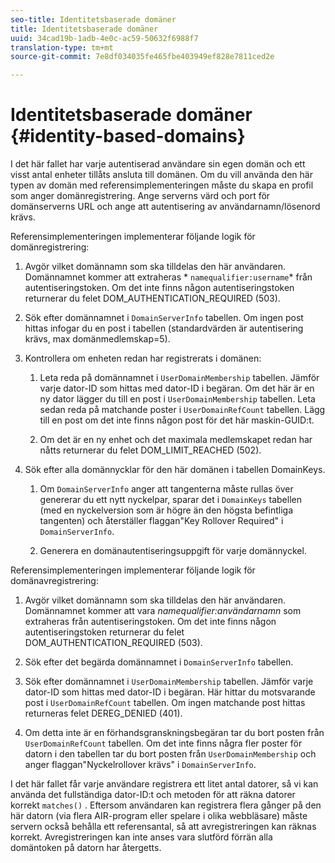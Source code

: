 ```yaml
---
seo-title: Identitetsbaserade domäner
title: Identitetsbaserade domäner
uuid: 34cad19b-1adb-4e0c-ac59-50632f6988f7
translation-type: tm+mt
source-git-commit: 7e8df034035fe465fbe403949ef828e7811ced2e

---
```



# Identitetsbaserade domäner {#identity-based-domains}

I det här fallet har varje autentiserad användare sin egen domän och ett visst antal enheter tillåts ansluta till domänen. Om du vill använda den här typen av domän med referensimplementeringen måste du skapa en profil som anger domänregistrering. Ange serverns värd och port för domänserverns URL och ange att autentisering av användarnamn/lösenord krävs.

Referensimplementeringen implementerar följande logik för domänregistrering:

1. Avgör vilket domännamn som ska tilldelas den här användaren. Domännamnet kommer att extraheras * `namequalifier:username`* från autentiseringstoken. Om det inte finns någon autentiseringstoken returnerar du felet DOM_AUTHENTICATION_REQUIRED (503).
1. Sök efter domännamnet i `DomainServerInfo` tabellen. Om ingen post hittas infogar du en post i tabellen (standardvärden är autentisering krävs, max domänmedlemskap=5).
1. Kontrollera om enheten redan har registrerats i domänen:

   1. Leta reda på domännamnet i `UserDomainMembership` tabellen. Jämför varje dator-ID som hittas med dator-ID i begäran. Om det här är en ny dator lägger du till en post i `UserDomainMembership` tabellen. Leta sedan reda på matchande poster i `UserDomainRefCount` tabellen. Lägg till en post om det inte finns någon post för det här maskin-GUID:t.

   1. Om det är en ny enhet och det maximala medlemskapet redan har nåtts returnerar du felet DOM_LIMIT_REACHED (502).

1. Sök efter alla domännycklar för den här domänen i tabellen DomainKeys.

   1. Om `DomainServerInfo` anger att tangenterna måste rullas över genererar du ett nytt nyckelpar, sparar det i `DomainKeys` tabellen (med en nyckelversion som är högre än den högsta befintliga tangenten) och återställer flaggan&quot;Key Rollover Required&quot; i `DomainServerInfo`.

   1. Generera en domänautentiseringsuppgift för varje domännyckel.

Referensimplementeringen implementerar följande logik för domänavregistrering:

1. Avgör vilket domännamn som ska tilldelas den här användaren. Domännamnet kommer att vara *namequalifier:användarnamn* som extraheras från autentiseringstoken. Om det inte finns någon autentiseringstoken returnerar du felet DOM_AUTHENTICATION_REQUIRED (503).
1. Sök efter det begärda domännamnet i `DomainServerInfo` tabellen.
1. Sök efter domännamnet i `UserDomainMembership` tabellen. Jämför varje dator-ID som hittas med dator-ID i begäran. Här hittar du motsvarande post i `UserDomainRefCount` tabellen. Om ingen matchande post hittas returneras felet DEREG_DENIED (401).

1. Om detta inte är en förhandsgranskningsbegäran tar du bort posten från `UserDomainRefCount` tabellen. Om det inte finns några fler poster för datorn i den tabellen tar du bort posten från `UserDomainMembership` och anger flaggan&quot;Nyckelrollover krävs&quot; i `DomainServerInfo`.

I det här fallet får varje användare registrera ett litet antal datorer, så vi kan använda det fullständiga dator-ID:t och metoden för att räkna datorer korrekt `matches()` . Eftersom användaren kan registrera flera gånger på den här datorn (via flera AIR-program eller spelare i olika webbläsare) måste servern också behålla ett referensantal, så att avregistreringen kan räknas korrekt. Avregistreringen kan inte anses vara slutförd förrän alla domäntoken på datorn har återgetts.
